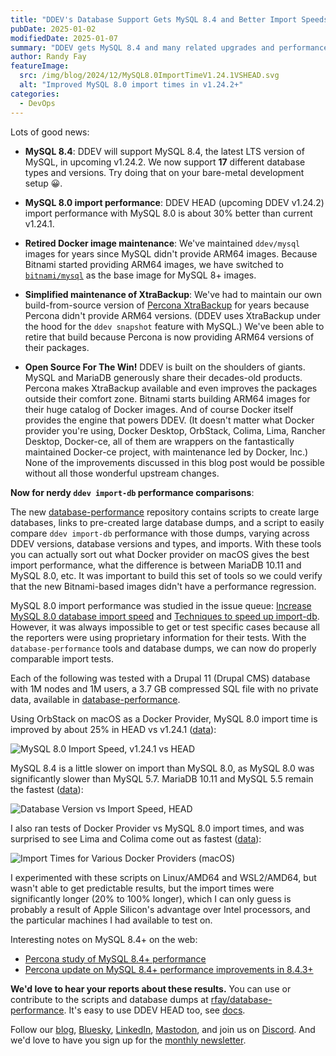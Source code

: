 ```yaml
---
title: "DDEV's Database Support Gets MySQL 8.4 and Better Import Speeds"
pubDate: 2025-01-02
modifiedDate: 2025-01-07
summary: "DDEV gets MySQL 8.4 and many related upgrades and performance improvements"
author: Randy Fay
featureImage:
  src: /img/blog/2024/12/MySQL8.0ImportTimeV1.24.1VSHEAD.svg
  alt: "Improved MySQL 8.0 import times in v1.24.2+"
categories:
  - DevOps
---
```


Lots of good news:

- **MySQL 8.4**: DDEV will support MySQL 8.4, the latest LTS version of MySQL, in upcoming v1.24.2. We now support **17** different database types and versions. Try doing that on your bare-metal development setup 😀.

- **MySQL 8.0 import performance**: DDEV HEAD (upcoming DDEV v1.24.2) import performance with MySQL 8.0 is about 30% better than current v1.24.1.

- **Retired Docker image maintenance**: We've maintained `ddev/mysql` images for years since MySQL didn't provide ARM64 images. Because Bitnami started providing ARM64 images, we have switched to [`bitnami/mysql`](https://hub.docker.com/r/bitnami/mysql) as the base image for MySQL 8+ images.

- **Simplified maintenance of XtraBackup**: We've had to maintain our own build-from-source version of [Percona XtraBackup](https://www.percona.com/mysql/software/percona-xtrabackup) for years because Percona didn't provide ARM64 versions. (DDEV uses XtraBackup under the hood for the `ddev snapshot` feature with MySQL.) We've been able to retire that build because Percona is now providing ARM64 versions of their packages.

- **Open Source For The Win!** DDEV is built on the shoulders of giants. MySQL and MariaDB generously share their decades-old products. Percona makes XtraBackup available and even improves the packages outside their comfort zone. Bitnami starts building ARM64 images for their huge catalog of Docker images. And of course Docker itself provides the engine that powers DDEV. (It doesn't matter what Docker provider you're using, Docker Desktop, OrbStack, Colima, Lima, Rancher Desktop, Docker-ce, all of them are wrappers on the fantastically maintained Docker-ce project, with maintenance led by Docker, Inc.) None of the improvements discussed in this blog post would be possible without all those wonderful upstream changes.

**Now for nerdy `ddev import-db` performance comparisons**:

The new [database-performance](https://github.com/rfay/database-performance) repository contains scripts to create large databases, links to pre-created large database dumps, and a script to easily compare `ddev import-db` performance with those dumps, varying across DDEV versions, database versions and types, and imports. With these tools you can actually sort out what Docker provider on macOS gives the best import performance, what the difference is between MariaDB 10.11 and MySQL 8.0, etc. It was important to build this set of tools so we could verify that the new Bitnami-based images didn't have a performance regression.

MySQL 8.0 import performance was studied in the issue queue: [Increase MySQL 8.0 database import speed](https://github.com/ddev/ddev/issues/6244) and [Techniques to speed up import-db](https://github.com/orgs/ddev/discussions/6591). However, it was always impossible to get or test specific cases because all the reporters were using proprietary information for their tests. With the `database-performance` tools and database dumps, we can now do properly comparable import tests.

Each of the following was tested with a Drupal 11 (Drupal CMS) database with 1M nodes and 1M users, a 3.7 GB compressed SQL file with no private data, available in [database-performance](https://github.com/rfay/database-performance).

Using OrbStack on macOS as a Docker Provider, MySQL 8.0 import time is improved by about 25% in HEAD vs v1.24.1 ([data](https://docs.google.com/spreadsheets/d/1_4VtPTi7MVt1DdppYp8sjRaHVmA-y7vaRYMlfqtpaKY/edit?usp=sharing)):

![MySQL 8.0 Import Speed, v1.24.1 vs HEAD](/img/blog/2024/12/MySQL8.0ImportTimeV1.24.1VSHEAD.svg)

MySQL 8.4 is a little slower on import than MySQL 8.0, as MySQL 8.0 was significantly slower than MySQL 5.7. MariaDB 10.11 and MySQL 5.5 remain the fastest ([data](https://docs.google.com/spreadsheets/d/1ha9u895o9-4c5wPncs9hpe0OHAXi8OedtwUUizKXLrE/edit?usp=sharing)):

![Database Version vs Import Speed, HEAD](/img/blog/2024/12/ElapsedVSDatabaseVersion.svg)

I also ran tests of Docker Provider vs MySQL 8.0 import times, and was surprised to see Lima and Colima come out as fastest ([data](https://docs.google.com/spreadsheets/d/1HRlG6m1Cl6c8H-hUiSNW63VdRrxjJ9vlcMgBIcIpLQU/edit?usp=sharing)):

![Import Times for Various Docker Providers (macOS)](/img/blog/2024/12/DockerProviderVSElapsed.svg)

I experimented with these scripts on Linux/AMD64 and WSL2/AMD64, but wasn't able to get predictable results, but the import times were significantly longer (20% to 100% longer), which I can only guess is probably a result of Apple Silicon's advantage over Intel processors, and the particular machines I had available to test on.

Interesting notes on MySQL 8.4+ on the web:

- [Percona study of MySQL 8.4+ performance](https://www.percona.com/blog/sakila-where-are-you-going/)
- [Percona update on MySQL 8.4+ performance improvements in 8.4.3+](https://www.percona.com/blog/mysql-8-4-3-and-9-1-0-major-performance-gains-revealed/)

**We'd love to hear your reports about these results.** You can use or contribute to the scripts and database dumps at [rfay/database-performance](https://github.com/rfay/database-performance). It's easy to use DDEV HEAD too, see [docs](https://ddev.readthedocs.io/en/stable/developers/building-contributing/#testing-latest-commits-on-head).

Follow our [blog](https://ddev.com/blog/), [Bluesky](https://bsky.app/profile/ddev.bsky.social), [LinkedIn](https://www.linkedin.com/company/ddev-foundation), [Mastodon](https://fosstodon.org/@ddev), and join us on [Discord](/s/discord). And we'd love to have you sign up for the [monthly newsletter](/newsletter).
